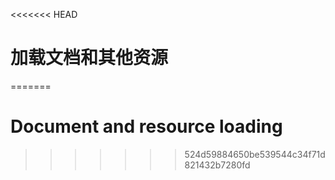 <<<<<<< HEAD
# 加载文档和其他资源
=======

# Document and resource loading
>>>>>>> 524d59884650be539544c34f71d821432b7280fd
